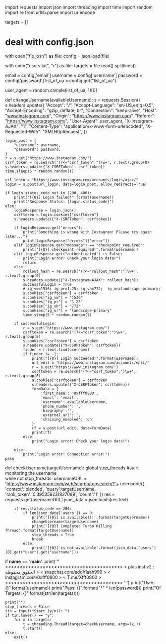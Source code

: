 import requests
import json
import threading
import time
import random
import re
from urllib.parse import urlencode



targets = []
# deal with config.json
with open("flo.josn") as file:
    config = json.load(file)

with open("users.txt", "r") as file:
    targets = file.read().splitlines() 

email = config['email']
username = config['username']
password = config['password']
list_of_ua = config.get("list_of_ua")


user_agent = random.sample(list_of_ua, 1)[0]

def changeUsername(availableUsername):
    s = requests.Session()
    s.headers.update({
        "Accept": "*/*",
        "Accept-Language": "en-US,en;q=0.5",
        "Accept-Encoding": "gzip, deflate, br",
        "Connection": "keep-alive",
        "Host": "www.instagram.com",
        "Origin": "https://www.instagram.com",
        "Referer": "https://www.instagram.com/",
        "User-Agent": user_agent,
        "X-Instagram-AJAX": "1",
        "Content-Type": "application/x-www-form-urlencoded",
        "X-Requested-With": "XMLHttpRequest",
    })

    login_post = {
        "username": username,
        "password": password,
    }
    r = s.get('https://www.instagram.com/')
    csrf_token = re.search('(?<="csrf_token":")\w+', r.text).group(0)
    s.headers.update({"X-CSRFToken": csrf_token})
    time.sleep(5 * random.random())
    
    url_login = "https://www.instagram.com/accounts/login/ajax/"
    login = s.post(url_login, data=login_post, allow_redirects=True)

    if login.status_code not in (200, 400):
        print("[{0}] Login failed!".format(username))
        print("Response Status: {login.status_code}")
    else:
        loginResponse = login.json()
        csrftoken = login.cookies["csrftoken"]
        s.headers.update({"X-CSRFToken": csrftoken})
        
        if loginResponse.get("errors"):
            print("Something is wrong with Instagram! Please try again later...")
            print(loginResponse["errors"]["error"])
        elif loginResponse.get("message") == "checkpoint_required":
            print('[{0}] checkpoint required!'.format(username))
        elif loginResponse.get("authenticated") is False:
            print("Login error! Check your login data!")
            return
        else:
            rollout_hash = re.search('(?<="rollout_hash":")\w+', r.text).group(0)
            s.headers.update({"X-Instagram-AJAX": rollout_hash})
            successfulLogin = True
            # ig_vw=1536; ig_pr=1.25; ig_vh=772;  ig_or=landscape-primary;
            s.cookies["csrftoken"] = csrftoken
            s.cookies["ig_vw"] = "1536"
            s.cookies["ig_pr"] = "1.25"
            s.cookies["ig_vh"] = "772"
            s.cookies["ig_or"] = "landscape-primary"
            time.sleep(5 * random.random())
        
        if successfulLogin:
            r = s.get("https://www.instagram.com/")
            csrftoken = re.search('(?<="csrf_token":")\w+', r.text).group(0)
            s.cookies["csrftoken"] = csrftoken
            s.headers.update({"X-CSRFToken": csrftoken})
            finder = r.text.find(username)
            if finder != -1:
                print("[{0}] Login succeeded!".format(username))
                url_edit = "https://www.instagram.com/accounts/edit/"
                r = s.get("https://www.instagram.com/")
                csrftoken = re.search('(?<="csrf_token":")\w+', r.text).group(0)
                s.cookies["csrftoken"] = csrftoken
                s.headers.update({"X-CSRFToken": csrftoken})
                formData = {
                    'first_name': '0xfff0800',
                    'email': 'email',
                    'username': availableUsername,
                    'phone_number':'',
                    'biography':'',
                    'external_url':'',
                    'chaining_enabled': 'on'
                }
                rf = s.post(url_edit, data=formData)
                print(rf)
            else:
                print("Login error! Check your login data!")
                
        else:
            print("Login error! Connection error!")
    pass


def checkUsername(targetUsername):
    global stop_threads
    #start monitoring the username    
    while not stop_threads:
        usernameURL = 'https://www.instagram.com/web/search/topsearch/?'+ urlencode({
            'context':'blended', 'query':targetUsername, 'rank_token':'0.395359231827089', 'count':'1'
            })
        res = requests.get(usernameURL)
        json_data = json.loads(res.text)
        
        if res.status_code == 200:
            if len(json_data['users']) == 0:
                print('[{0}] is available!!!'.format(targetUsername))
                changeUsername(targetUsername)
                print('[{0}] Completed Turbo Killing Thread'.format(targetUsername))
                stop_threads = True
                break
            else:
                print('[{0}] is not available'.format(json_data['users'][0].get("user").get("username")))



if __name__ == '__main__':
    print('''
<<<<<<<<<<<<<<<<<<<>>>>>>>>>>>>>>>>>>>>>>
<      plus inst v2 : الحقوق محفوظه     >
< snapchat.com/add/flaah999             >
< instagram.com/0xfff0800               >
< T.me/Xfff0800                         >
<<<<<<<<<<<<<<<<<<<>>>>>>>>>>>>>>>>>>>>>>
''')
    print("User: {}".format(username))
    print("Pass: {}".format("*" * len(password)))
    print("Of Targets: {}".format(str(len(targets))))

    print("")
    stop_threads = False
    tin = input("Start (y/n)?: ")
    if tin.lower() == "y":
        for x in targets:
            t = threading.Thread(target=checkUsername, args=(x,))
            t.start()
    else:
        exit()
